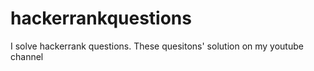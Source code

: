 # hackerrankquestions
I solve hackerrank questions. These quesitons' solution on my youtube channel

